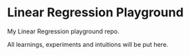 # Linear Regression Playground
My Linear Regression playground repo.

All learnings, experiments and intuitions will be put here.
